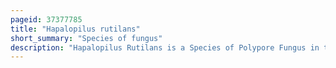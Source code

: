 ```yaml
---
pageid: 37377785
title: "Hapalopilus rutilans"
short_summary: "Species of fungus"
description: "Hapalopilus Rutilans is a Species of Polypore Fungus in the Polyporaceae Family. Officially described in 1821, it was transferred to its current Genus Hapalopilus six Decades later. It is commonly known as the Tender nesting polypore purple Dye Polypore or Cinnamon Bracket. It is found in five Continents. It grows on the Fallen or standing dead Wood of deciduous Trees, in which it fruits singly, in Groups, fused, or in overlapping Clusters. Fruit Bodies are in the Form of kidney-shaped semicircular cinnamon-orange-brown Brackets. The Underside of the Fruit Body has a yellowish Brownish Pore Surface with tiny angular Pores from which Spores can be released."
---
```

